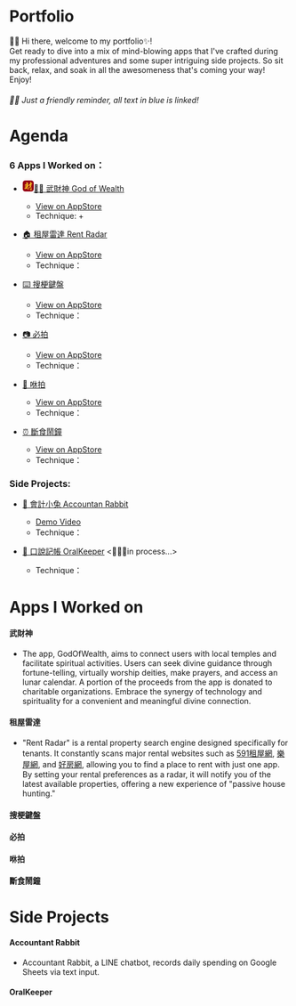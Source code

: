 # Portfolio
👋🏻 Hi there, welcome to my portfolio✨!  
Get ready to dive into a mix of mind-blowing apps that I've crafted during my professional adventures and some super intriguing side projects. So sit back, relax, and soak in all the awesomeness that's coming your way! Enjoy!
###### 🫶🏻 Just a friendly reminder, all text in blue is linked!

# Agenda
### 6 Apps I Worked on：
* <img src="images/godofwealth_icon.png" alt="Logo" width="20" height="20">[🙏🏼 武財神 God of Wealth](#武財神)
  - [View on AppStore](https://apps.apple.com/tw/app/武財神-求好運免出門/id1477019338)
  - Technique:
    + 
* [🏠 租屋雷達 Rent Radar](#租屋雷達)
  - [View on AppStore](https://apps.apple.com/tw/app/租屋雷達-租房就是快-含fb社團-租屋網租屋/id1557423528)
  - Technique：

* [⌨️ 搜梗鍵盤](#搜梗鍵盤)
  - [View on AppStore](https://apps.apple.com/tw/app/搜梗-meme梗圖鍵盤/id1611675156)
  - Technique：
  
* [📷 必拍](#必拍)
  - [View on AppStore](https://apps.apple.com/tw/app/必拍-姿勢照相機/id1606833478)
  - Technique：
  
* [👬 咻拍](#咻拍)
  - [View on AppStore](https://apps.apple.com/th/app/咻拍-情侶-朋友-閨蜜必備的社交widget-app/id1606833799)
  - Technique：
  
* [⏰ 斷食鬧鐘](#斷食鬧鐘)
  - [View on AppStore](https://apps.apple.com/tw/app/168斷食鬧鐘/id6444712791)
  - Technique：

### Side Projects:

* [🧮 會計小兔 Accountan Rabbit](#AccountantRabbit)
  - [Demo Video](https://drive.google.com/file/d/1fRSM1woMzidByCOn2qTZEWiQyyJZ1HZU/view)
  - Technique：
  
* [👄 口說記帳 OralKeeper](#OralKeeper) <🏃🏻‍♀️in process...>
  - Technique：

# Apps I Worked on

#### 武財神
- The app, GodOfWealth, aims to connect users with local temples and facilitate spiritual activities. Users can seek divine guidance through fortune-telling, virtually worship deities, make prayers, and access an lunar calendar. A portion of the proceeds from the app is donated to charitable organizations. Embrace the synergy of technology and spirituality for a convenient and meaningful divine connection.


#### 租屋雷達
- "Rent Radar" is a rental property search engine designed specifically for tenants. It constantly scans major rental websites such as [591租屋網](https://www.591.com.tw), [樂屋網](https://www.rakuya.com.tw), and [好房網](https://www.housefun.com.tw), allowing you to find a place to rent with just one app. By setting your rental preferences as a radar, it will notify you of the latest available properties, offering a new experience of "passive house hunting."
#### 搜梗鍵盤
#### 必拍
#### 咻拍
#### 斷食鬧鐘

# Side Projects

#### Accountant Rabbit
- Accountant Rabbit, a LINE chatbot, records daily spending on Google Sheets via text input.
#### OralKeeper

